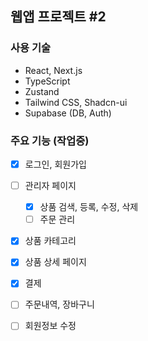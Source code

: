 ## 웹앱 프로젝트 #2

### 사용 기술
- React, Next.js
- TypeScript
- Zustand
- Tailwind CSS, Shadcn-ui
- Supabase (DB, Auth)

### 주요 기능 (작업중)
- [x] 로그인, 회원가입
- [ ] 관리자 페이지 
  - [x] 상품 검색, 등록, 수정, 삭제
  - [ ] 주문 관리
- [x] 상품 카테고리
- [x] 상품 상세 페이지
- [x] 결제
- [ ] 주문내역, 장바구니
- [ ] 회원정보 수정

